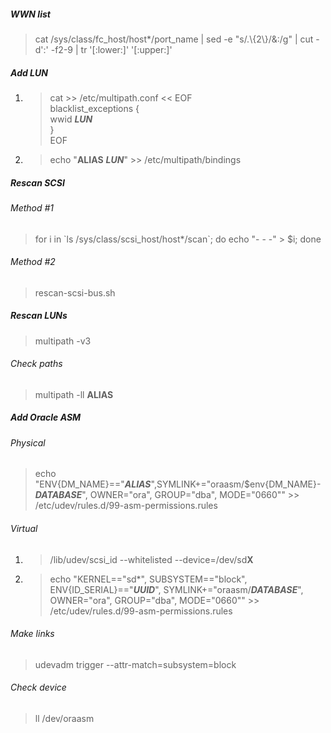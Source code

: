 ##### WWN list
> cat /sys/class/fc_host/host*/port_name | sed -e "s/.\\{2\\}/&\:/g" | cut -d':' -f2-9 | tr '[:lower:]' '[:upper:]'

##### Add LUN
1. > cat >> /etc/multipath.conf << EOF  
blacklist_exceptions {  
wwid **_LUN_**  
}  
EOF
2. > echo "**ALIAS** **_LUN_**" >> /etc/multipath/bindings

##### Rescan SCSI
###### Method #1
> for i in \`ls /sys/class/scsi_host/host*/scan\`; do echo "- - -" > $i; done  
###### Method #2
> rescan-scsi-bus.sh

##### Rescan LUNs
> multipath -v3
###### Check paths
> multipath -ll **ALIAS**

##### Add Oracle ASM
###### Physical
> echo "ENV{DM_NAME}=="**_ALIAS_**",SYMLINK+="oraasm/$env{DM_NAME}-**_DATABASE_**", OWNER="ora", GROUP="dba", MODE="0660"" >> /etc/udev/rules.d/99-asm-permissions.rules
###### Virtual
1. > /lib/udev/scsi_id --whitelisted --device=/dev/sd**X**
2. > echo "KERNEL=="sd*", SUBSYSTEM=="block", ENV{ID_SERIAL}=="**_UUID_**", SYMLINK+="oraasm/**_DATABASE_**", OWNER="ora", GROUP="dba", MODE="0660"" >> /etc/udev/rules.d/99-asm-permissions.rules
###### Make links
> udevadm trigger --attr-match=subsystem=block
###### Check device
> ll /dev/oraasm
